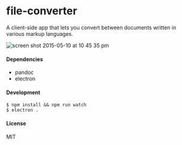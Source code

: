 file-converter
==============

A client-side app that lets you convert between documents written in various markup languages.

![screen shot 2015-05-10 at 10 45 35 pm](https://cloud.githubusercontent.com/assets/1183541/7554306/318cdb54-f766-11e4-9fb7-67b526d93daf.png)

#### Dependencies

* pandoc
* electron

#### Development

```
$ npm install && npm run watch
$ electron .
```

#### License
MIT
